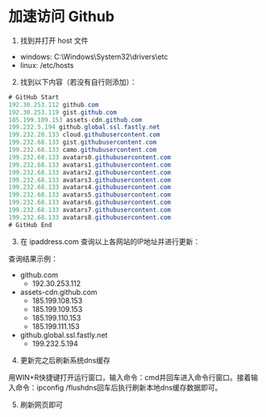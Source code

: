 # 加速访问 Github

1. 找到并打开 host 文件
* windows:
C:\Windows\System32\drivers\etc
* linux:
/etc/hosts


2. 找到以下内容（若没有自行则添加）：
```java
# GitHub Start 
192.30.253.112 github.com 
192.30.253.119 gist.github.com 
185.199.109.153 assets-cdn.github.com
199.232.5.194 github.global.ssl.fastly.net 
199.232.28.133 cloud.githubusercontent.com
199.232.68.133 gist.githubusercontent.com 
199.232.68.133 camo.githubusercontent.com 
199.232.68.133 avatars0.githubusercontent.com 
199.232.68.133 avatars1.githubusercontent.com 
199.232.68.133 avatars2.githubusercontent.com 
199.232.68.133 avatars3.githubusercontent.com 
199.232.68.133 avatars4.githubusercontent.com 
199.232.68.133 avatars5.githubusercontent.com 
199.232.68.133 avatars6.githubusercontent.com 
199.232.68.133 avatars7.githubusercontent.com 
199.232.68.133 avatars8.githubusercontent.com 
# GitHub End
```


3. 在 ipaddress.com 查询以上各网站的IP地址并进行更新：

 查询结果示例：
* github.com
	* 192.30.253.112
* assets-cdn.github.com
	* 185.199.108.153
	* 185.199.109.153
	* 185.199.110.153
	* 185.199.111.153
* github.global.ssl.fastly.net
	* 199.232.5.194


4. 更新完之后刷新系统dns缓存

用WIN+R快捷键打开运行窗口，输入命令：cmd并回车进入命令行窗口。接着输入命令：ipconfig /flushdns回车后执行刷新本地dns缓存数据即可。


5. 刷新网页即可
